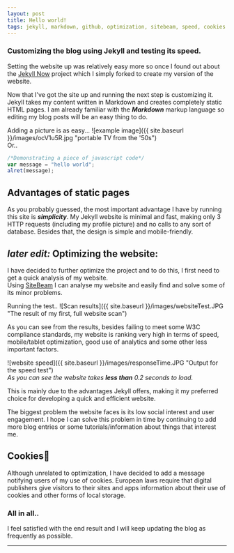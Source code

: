 ```yaml
---
layout: post
title: Hello world!
tags: jekyll, markdown, github, optimization, sitebeam, speed, cookies
---
```


### Customizing the blog using Jekyll and testing its speed.

Setting the website up was relatively easy more so once I found out about the [Jekyll Now](https://github.com/barryclark/jekyll-now) project which I simply forked to create my version of the website.  

Now that I've got the site up and running the next step is customizing it. Jekyll takes my content written in Markdown and creates completely static HTML pages. I am already familiar with the _**Markdown**_ markup language so editing my blog posts will be an easy thing to do.  

Adding a picture is as easy...
![example image]({{ site.baseurl }}/images/ocV1u5R.jpg "portable TV from the '50s")  
Or.. 


```javascript
/*Demonstrating a piece of javascript code*/  
var message = "hello world";  
alret(message);
```

## Advantages of static pages

As you probably guessed, the most important advantage I have by running this site is _**simplicity**_. My Jekyll website is minimal and fast, making only 3 HTTP requests (including my profile picture) and no calls to any sort of database. Besides that, the design is simple and mobile-friendly.



## _later edit:_ Optimizing the website:

I have decided to further optimize the project and to do this, I first need to get a quick analysis of my website.  
Using [SiteBeam](http://sitebeam.net/) I can analyse my website and easily find and solve some of its minor problems.  

Running the test..
![Scan results]({{ site.baseurl }}/images/websiteTest.JPG "The result of my first, full website scan")  

As you can see from the results, besides failing to meet some W3C compliance standards, my website is ranking very high in terms of speed, mobile/tablet optimization, good use of analytics and some other less important factors.  

![website speed]({{ site.baseurl }}/images/responseTime.JPG "Output for the speed test")  
_As you can see the website takes **less than** 0.2 seconds to load._      

 

This is mainly due to the advantages Jekyll offers, making it my preferred choice for developing a quick and efficient website.

The biggest problem the website faces is its low social interest and user engagement. I hope I can solve this problem in time by continuing to add more blog entries or some tutorials/information about things that interest me.

## Cookies:cookie:
Although unrelated to optimization, I have decided to add a message notifying users of my use of cookies. European laws require that digital publishers give visitors to their sites and apps information about their use of cookies and other forms of local storage.

### All in all..

I feel satisfied with the end result and I will keep updating the blog as frequently as possible.



****
